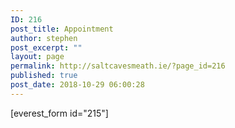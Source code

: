 ```yaml
---
ID: 216
post_title: Appointment
author: stephen
post_excerpt: ""
layout: page
permalink: http://saltcavesmeath.ie/?page_id=216
published: true
post_date: 2018-10-29 06:00:28
---
```

[everest_form id="215"]